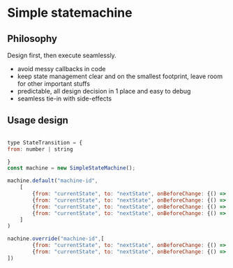 # Simple statemachine

## Philosophy
Design first, then execute seamlessly.
- avoid messy callbacks in code
- keep state management clear and on the smallest footprint, leave room for other important stuffs
- predictable, all design decision in 1 place and easy to debug
- seamless tie-in with side-effects

## Usage design

```js

type StateTransition = {
from: number | string

}
const machine = new SimpleStateMachine();

machine.default("machine-id",
	[
		{from: "currentState", to: "nextState", onBeforeChange: {() => {}}, onAfterChange: {() => {}}, onError: {() => {}}},
		{from: "currentState", to: "nextState", onBeforeChange: {() => {}}, onAfterChange: {() => {}}, onError: {() => {}}},
		{from: "currentState", to: "nextState", onBeforeChange: {() => {}}, onAfterChange: {() => {}}, onError: {() => {}}},
		{from: "currentState", to: "nextState", onBeforeChange: {() => {}}, onAfterChange: {() => {}}, onError: {() => {}}},
	]
)

nachine.override("machine-id",[
		{from: "currentState", to: "nextState", onBeforeChange: {() => {}}, onAfterChange: {() => {}}, onError: {() => {}}},
		{from: "currentState", to: "nextState", onBeforeChange: {() => {}}, onAfterChange: {() => {}}, onError: {() => {}}}
])
```
